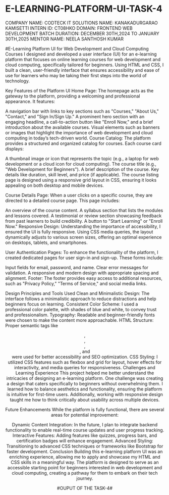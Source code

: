 # E-LEARNING-PLATFORM-UI-TASK-4
COMPANY NAME: CODTECK IT SOLUTIONS 
NAME: KANAKADURGARAO KAMISETTI 
INTERN ID: CT08HKO
DOMAIN: FRONTEND WEB DEVELOPMENT 
BATCH DURATION: DECEMBER 30TH,2024 TO JANUARY 30TH,2025 
MENTOR NAME: NEELA SANTHOSH KUMAR

#E-Learning Platform UI for Web Development and Cloud Computing Courses
I designed and developed a user interface (UI) for an e-learning platform that focuses on online learning courses for web development and cloud computing, specifically tailored for beginners. Using HTML and CSS, I built a clean, user-friendly interface that ensures accessibility and ease of use for learners who may be taking their first steps into the world of technology.

Key Features of the Platform UI
Home Page: The homepage acts as the gateway to the platform, providing a welcoming and professional appearance. It features:

A navigation bar with links to key sections such as "Courses," "About Us," "Contact," and "Sign In/Sign Up."
A prominent hero section with an engaging headline, a call-to-action button like "Enroll Now," and a brief introduction about the available courses.
Visual elements such as banners or images that highlight the importance of web development and cloud computing in today’s tech-driven world.
Course Catalog: The platform provides a structured and organized catalog for courses. Each course card displays:

A thumbnail image or icon that represents the topic (e.g., a laptop for web development or a cloud icon for cloud computing).
The course title (e.g., "Web Development for Beginners").
A brief description of the course.
Key details like duration, skill level, and price (if applicable).
The course listing page is designed using a responsive grid layout in CSS, ensuring it looks appealing on both desktop and mobile devices.

Course Details Page: When a user clicks on a specific course, they are directed to a detailed course page. This page includes:

An overview of the course content.
A syllabus section that lists the modules and lessons covered.
A testimonial or review section showcasing feedback from past learners to build credibility.
A button to "Start Learning" or "Enroll Now."
Responsive Design: Understanding the importance of accessibility, I ensured the UI is fully responsive. Using CSS media queries, the layout dynamically adjusts to various screen sizes, offering an optimal experience on desktops, tablets, and smartphones.

User Authentication Pages: To enhance the functionality of the platform, I created dedicated pages for user sign-in and sign-up. These forms include:

Input fields for email, password, and name.
Clear error messages for validation.
A responsive and modern design with appropriate spacing and alignment.
Footer: The footer provides easy access to additional resources, such as "Privacy Policy," "Terms of Service," and social media links.

Design Principles and Tools Used
Clean and Minimalistic Design: The interface follows a minimalistic approach to reduce distractions and help beginners focus on learning.
Consistent Color Scheme: I used a professional color palette, with shades of blue and white, to convey trust and professionalism.
Typography: Readable and beginner-friendly fonts were chosen to make the content more approachable.
HTML Structure: Proper semantic tags like <header>, <nav>, <section>, <article>, and <footer> were used for better accessibility and SEO optimization.
CSS Styling: I utilized CSS features such as flexbox and grid for layout, hover effects for interactivity, and media queries for responsiveness.
Challenges and Learning Experience
This project helped me better understand the intricacies of designing an e-learning platform. One challenge was creating a design that caters specifically to beginners without overwhelming them. I learned how to balance aesthetics and functionality, ensuring the platform is intuitive for first-time users. Additionally, working with responsive design taught me how to think critically about usability across multiple devices.

Future Enhancements
While the platform is fully functional, there are several areas for potential improvement:

Dynamic Content Integration: In the future, I plan to integrate backend functionality to enable real-time course updates and user progress tracking.
Interactive Features: Adding features like quizzes, progress bars, and certification badges will enhance engagement.
Advanced Styling: Transitioning to advanced CSS techniques or frameworks like Bootstrap for faster development.
Conclusion
Building this e-learning platform UI was an enriching experience, allowing me to apply and showcase my HTML and CSS skills in a meaningful way. The platform is designed to serve as an accessible starting point for beginners interested in web development and cloud computing, creating a pathway for them to embark on their tech journey.

#OUPUT OF THE TASK-4#
